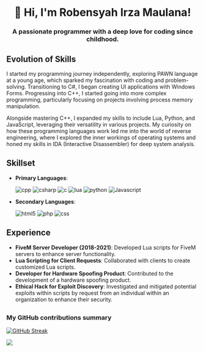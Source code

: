 <h1 style="text-align: center;">👋 Hi, I'm Robensyah Irza Maulana!</h1>

<h3 style="text-align: center;">A passionate programmer with a deep love for coding since childhood.</h3>

## Evolution of Skills
I started my programming journey independently, exploring PAWN language at a young age, which sparked my fascination with coding and problem-solving. Transitioning to C#, I began creating UI applications with Windows Forms. Progressing into C++, I started going into more complex programming, particularly focusing on projects involving process memory manipulation.

Alongside mastering C++, I expanded my skills to include Lua, Python, and JavaScript, leveraging their versatility in various projects. My curiosity on how these programming languages work led me into the world of reverse engineering, where I explored the inner workings of operating systems and honed my skills in IDA (Interactive Disassembler) for deep system analysis.

## Skillset
- **Primary Languages**: <p>
  <img alt="cpp" src="https://img.shields.io/badge/-C++-blue?style=flat-square&logo=cplusplus&logoColor=white" />
  <img alt="csharp" src="https://img.shields.io/badge/-C%23-239120?style=flat-square&logo=csharp&logoColor=white" />
  <img alt="c" src="https://img.shields.io/badge/-C-blue?style=flat-square&logo=c&logoColor=white" />
  <img alt="lua" src="https://img.shields.io/badge/lua-%232C2D72.svg?style=flat-square&logo=lua&logoColor=white" />
  <img alt="python" src="https://img.shields.io/badge/python-3670A0?style=flat-square&logo=python&logoColor=ffdd54" />
  <img alt="Javascript" src="https://img.shields.io/badge/-javascript-f7df1c?style=flat-square&logo=javascript&logoColor=black" /></p>
- **Secondary Languages**: <p>
  <img alt="html5" src="https://img.shields.io/badge/-HTML5-E34F26?style=flat-square&logo=html5&logoColor=white" />
  <img alt="php" src="https://img.shields.io/badge/php-%23777BB4.svg?style=flat-square&logo=php&logoColor=white" />
  <img alt="css" src="https://img.shields.io/badge/css-%231572B6.svg?style=flat-square&logo=css3&logoColor=white" />
</p>

## Experience
- **FiveM Server Developer (2018-2021)**: Developed Lua scripts for FiveM servers to enhance server functionality.
- **Lua Scripting for Client Requests**: Collaborated with clients to create customized Lua scripts.
- **Developer for Hardware Spoofing Product**: Contributed to the development of a hardware spoofing product.
- **Ethical Hack for Exploit Discovery**: Investigated and mitigated potential exploits within scripts by request from an individual within an organization to enhance their security.

##
<h3>My GitHub contributions summary</h3>

[![GitHub Streak](https://github-readme-streak-stats.herokuapp.com?user=rsyhrza&theme=dark&ring=fb4362&file=fb4362&currStreakNum=fb4362&currStreakLabel=fb4362&hide_border=true)](https://git.io/streak-stats)


![](https://komarev.com/ghpvc/?username=rsyhrza&color=fb4362)
